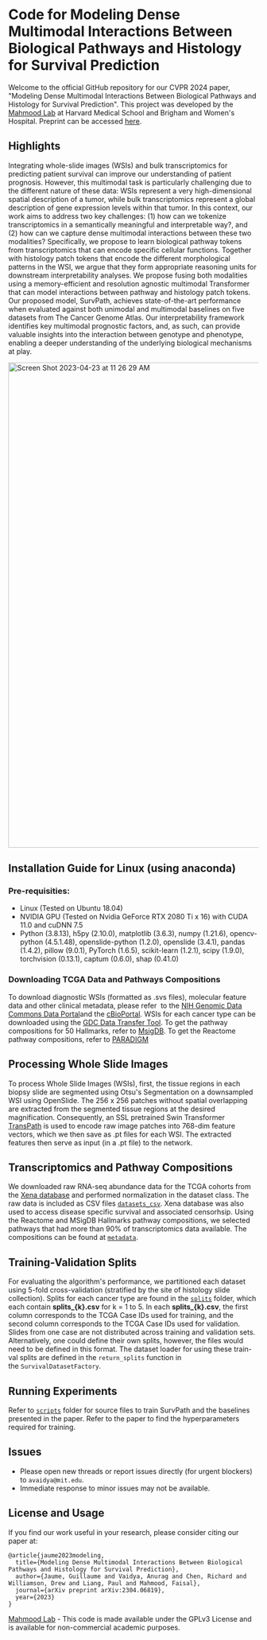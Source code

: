 # Code for Modeling Dense Multimodal Interactions Between Biological Pathways and Histology for Survival Prediction

Welcome to the official GitHub repository for our CVPR 2024 paper, "Modeling Dense Multimodal Interactions Between Biological Pathways and Histology for Survival Prediction". This project was developed by the [Mahmood Lab](https://faisal.ai/) at Harvard Medical School and Brigham and Women's Hospital. Preprint can be accessed [here](https://arxiv.org/abs/2304.06819).

## Highlights
Integrating whole-slide images (WSIs) and bulk transcriptomics for predicting patient survival can improve our understanding of patient prognosis. However, this multimodal task is particularly challenging due to the different nature of these data: WSIs represent a very high-dimensional spatial description of a tumor, while bulk transcriptomics represent a global description of gene expression levels within that tumor. In this context, our work aims to address two key challenges: (1) how can we tokenize transcriptomics in a semantically meaningful and interpretable way?, and (2) how can we capture dense multimodal interactions between these two modalities? Specifically, we propose to learn biological pathway tokens from transcriptomics that can encode specific cellular functions. Together with histology patch tokens that encode the different morphological patterns in the WSI, we argue that they form appropriate reasoning units for downstream interpretability analyses. We propose fusing both modalities using a memory-efficient and resolution agnostic multimodal Transformer that can model interactions between pathway and histology patch tokens. Our proposed model, SurvPath, achieves state-of-the-art performance when evaluated against both unimodal and multimodal baselines on five datasets from The Cancer Genome Atlas. Our interpretability framework identifies key multimodal prognostic factors, and, as such, can provide valuable insights into the interaction between genotype and phenotype, enabling a deeper understanding of the underlying biological mechanisms at play.

<img width="976" alt="Screen Shot 2023-04-23 at 11 26 29 AM" src="https://user-images.githubusercontent.com/55669017/233848834-ad794419-714d-4239-8d30-ad909e9f8e3e.png">

## Installation Guide for Linux (using anaconda)
### Pre-requisities: 
- Linux (Tested on Ubuntu 18.04)
- NVIDIA GPU (Tested on Nvidia GeForce RTX 2080 Ti x 16) with CUDA 11.0 and cuDNN 7.5
- Python (3.8.13), h5py (2.10.0), matplotlib (3.6.3), numpy (1.21.6), opencv-python (4.5.1.48), openslide-python (1.2.0), openslide (3.4.1), pandas (1.4.2), pillow (9.0.1), PyTorch (1.6.5), scikit-learn (1.2.1), scipy (1.9.0), torchvision (0.13.1), captum (0.6.0), shap (0.41.0)

### Downloading TCGA Data and Pathways Compositions 
To download diagnostic WSIs (formatted as .svs files), molecular feature data and other clinical metadata, please refer  to the [NIH Genomic Data Commons Data Portal](https://portal.gdc.cancer.gov)and the [cBioPortal](https://www.cbioportal.org/). WSIs for each cancer type can be downloaded using the [GDC Data Transfer Tool](https://docs.gdc.cancer.gov/Data_Transfer_Tool/Users_Guide/Data_Download_and_Upload/). To get the pathway compositions for 50 Hallmarks, refer to [MsigDB](https://www.gsea-msigdb.org/gsea/msigdb/human/genesets.jsp?collection=H). To get the Reactome pathway compositions, refer to [PARADIGM](http://paradigm.five3genomics.com)

## Processing Whole Slide Images 
To process Whole Slide Images (WSIs), first, the tissue regions in each biopsy slide are segmented using Otsu's Segmentation on a downsampled WSI using OpenSlide. The 256 x 256 patches without spatial overlapping are extracted from the segmented tissue regions at the desired magnification. Consequently, an SSL pretrained Swin Transformer [TransPath](https://github.com/Xiyue-Wang/TransPath) is used to encode raw image patches into 768-dim feature vectors, which we then save as .pt files for each WSI. The extracted features then serve as input (in a .pt file) to the network. 

## Transcriptomics and Pathway Compositions
We downloaded raw RNA-seq abundance data for the TCGA cohorts from the [Xena database](https://www.nature.com/articles/s41587-020-0546-8) and performed normalization in the dataset class. The raw data is included as CSV files [`datasets_csv`](https://github.com/ajv012/SurvPath/tree/main/datasets_csv/raw_rna_data/combine). Xena database was also used to access disease specific survival and associated censorhsip. Using the Reactome and MSigDB Hallmarks pathway compositions, we selected pathways that had more than 90% of transcriptomics data available. The compositions can be found at [`metadata`](https://github.com/ajv012/SurvPath/blob/main/datasets_csv/metadata/combine_signatures.csv).  

## Training-Validation Splits 
For evaluating the algorithm's performance, we  partitioned each dataset using 5-fold cross-validation (stratified by the site of histology slide collection). Splits for each cancer type are found in the [`splits`](https://github.com/ajv012/SurvPath/tree/main/splits/5foldcv) folder, which each contain **splits_{k}.csv** for k = 1 to 5. In each **splits_{k}.csv**, the first column corresponds to the TCGA Case IDs used for training, and the second column corresponds to the TCGA Case IDs used for validation. Slides from one case are not distributed across training and validation sets. Alternatively, one could define their own splits, however, the files would need to be defined in this format. The dataset loader for using these train-val splits are defined in the `return_splits` function in the `SurvivalDatasetFactory`.

## Running Experiments 
Refer to [`scripts`]([https://github.com/ajv012/SurvPath/tree/main/scripts](https://github.com/mahmoodlab/SurvPath/tree/main/scripts)) folder for source files to train SurvPath and the baselines presented in the paper. Refer to the paper to find the hyperparameters required for training. 

## Issues 
- Please open new threads or report issues directly (for urgent blockers) to `avaidya@mit.edu`.
- Immediate response to minor issues may not be available.

## License and Usage 
If you find our work useful in your research, please consider citing our paper at:

```
@article{jaume2023modeling,
  title={Modeling Dense Multimodal Interactions Between Biological Pathways and Histology for Survival Prediction},
  author={Jaume, Guillaume and Vaidya, Anurag and Chen, Richard and Williamson, Drew and Liang, Paul and Mahmood, Faisal},
  journal={arXiv preprint arXiv:2304.06819},
  year={2023}
}
```
[Mahmood Lab](https://faisal.ai) - This code is made available under the GPLv3 License and is available for non-commercial academic purposes.
